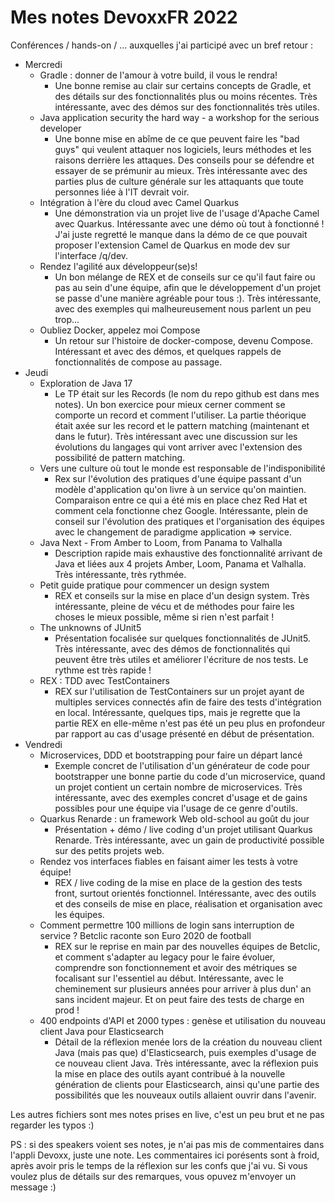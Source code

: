 # Mes notes DevoxxFR 2022


Conférences / hands-on / ... auxquelles j'ai participé avec un bref retour :
* Mercredi
  * Gradle : donner de l'amour à votre build, il vous le rendra!
    * Une bonne remise au clair sur certains concepts de Gradle, et des détails sur des fonctionnalités plus ou moins récentes. Très intéressante, avec des démos sur des fonctionnalités très utiles.
  * Java application security the hard way - a workshop for the serious developer
    * Une bonne mise en abîme de ce que peuvent faire les "bad guys" qui veulent attaquer nos logiciels, leurs méthodes et les raisons derrière les attaques. Des conseils pour se défendre et essayer de se prémunir au mieux. Très intéressante avec des parties plus de culture générale sur les attaquants que toute personnes liée à l'IT devrait voir.
  * Intégration à l'ère du cloud avec Camel Quarkus
    * Une démonstration via un projet live de l'usage d'Apache Camel avec Quarkus. Intéressante avec une démo où tout à fonctionné ! J'ai juste regretté le manque dans la démo de ce que pouvait proposer l'extension Camel de Quarkus en mode dev sur l'interface /q/dev.
  * Rendez l'agilité aux développeur(se)s!
    * Un bon mélange de REX et de conseils sur ce qu'il faut faire ou pas au sein d'une équipe, afin que le développement d'un projet se passe d'une manière agréable pour tous :). Très intéressante, avec des exemples qui malheureusement nous parlent un peu trop...
  * Oubliez Docker, appelez moi Compose
    * Un retour sur l'histoire de docker-compose, devenu Compose. Intéressant et avec des démos, et quelques rappels de fonctionnalités de compose au passage. 
* Jeudi
  * Exploration de Java 17
    * Le TP était sur les Records (le nom du repo github est dans mes notes). Un bon exercice pour mieux cerner comment se comporte un record et comment l'utiliser. La partie théorique était axée sur les record et le pattern matching (maintenant et dans le futur). Très intéressant avec une discussion sur les évolutions du langages qui vont arriver avec l'extension des possibilité de pattern matching.
  * Vers une culture où tout le monde est responsable de l'indisponibilité
    * Rex sur l'évolution des pratiques d'une équipe passant d'un modèle d'application qu'on livre à un service qu'on maintien. Comparaison entre ce qui a été mis en place chez Red Hat et comment cela fonctionne chez Google. Intéressante, plein de conseil sur l'évolution des pratiques et l'organisation des équipes avec le changement de paradigme application => service.
  * Java Next - From Amber to Loom, from Panama to Valhalla
    * Description rapide mais exhaustive des fonctionnalité arrivant de Java et liées aux 4 projets Amber, Loom, Panama et Valhalla. Très intéressante, très rythmée.
  * Petit guide pratique pour commencer un design system
    * REX et conseils sur la mise en place d'un design system. Très intéressante, pleine de vécu et de méthodes pour faire les choses le mieux possible, même si rien n'est parfait !
  * The unknowns of JUnit5
    * Présentation focalisée sur quelques fonctionnalités de JUnit5. Très intéressante, avec des démos de fonctionnalités qui peuvent être très utiles et améliorer l'écriture de nos tests. Le rythme est très rapide !
  * REX : TDD avec TestContainers
    * REX sur l'utilisation de TestContainers sur un projet ayant de multiples services connectés afin de faire des tests d'intégration en local. Intéressante, quelques tips, mais je regrette que la partie REX en elle-même n'est pas été un peu plus en profondeur par rapport au cas d'usage présenté en début de présentation.
* Vendredi
  * Microservices, DDD et bootstrapping pour faire un départ lancé
    * Exemple concret de l'utilisation d'un générateur de code pour bootstrapper une bonne partie du code d'un microservice, quand un projet contient un certain nombre de microservices. Très intéressante, avec des exemples concret d'usage et de gains possibles pour une équipe via l'usage de ce genre d'outils.
  * Quarkus Renarde : un framework Web old-school au goût du jour
    * Présentation + démo / live coding d'un projet utilisant Quarkus Renarde. Très intéressante, avec un gain de productivité possible sur des petits projets web.
  * Rendez vos interfaces fiables en faisant aimer les tests à votre équipe!
    * REX / live coding de la mise en place de la gestion des tests front, surtout orientés fonctionnel. Intéressante, avec des outils et des conseils de mise en place, réalisation et organisation avec les équipes.
  * Comment permettre 100 millions de login sans interruption de service ? Betclic raconte son Euro 2020 de football
    * REX sur le reprise en main par des nouvelles équipes de Betclic, et comment s'adapter au legacy pour le faire évoluer, comprendre son fonctionnement et avoir des métriques se focalisant sur l'essentiel au début. Intéressante, avec le cheminement sur plusieurs années pour arriver à plus dun' an sans incident majeur. Et on peut faire des tests de charge en prod !
  * 400 endpoints d'API et 2000 types : genèse et utilisation du nouveau client Java pour Elasticsearch
    * Détail de la réflexion menée lors de la création du nouveau client Java (mais pas que) d'Elasticsearch, puis exemples d'usage de ce nouveau client Java. Très intéressante, avec la réflexion puis la mise en place des outils ayant contribué à la nouvelle génération de clients pour Elasticsearch, ainsi qu'une partie des possibilités que les nouveaux outils allaient ouvrir dans l'avenir.


Les autres fichiers sont mes notes prises en live, c'est un peu brut et ne pas regarder les typos :)

PS : si des speakers voient ses notes, je n'ai pas mis de commentaires dans l'appli Devoxx, juste une note. Les commentaires ici porésents sont à froid, après avoir pris le temps de la réflexion sur les confs que j'ai vu. Si vous voulez plus de détails sur des remarques, vous opuvez m'envoyer un message :)
